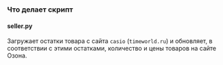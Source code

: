 ### Что делает скрипт
#### seller.py
Загружает остатки товара с сайта `casio` (`timeworld.ru`) и обновляет, в соответствии с этими остатками, количество и цены товаров на сайте Озона.
